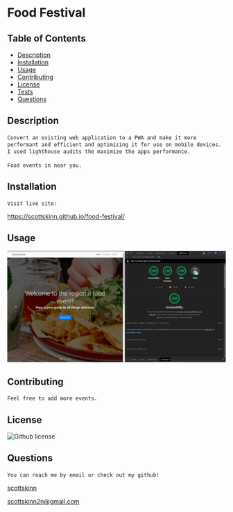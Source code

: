 # Food Festival

## Table of Contents

- [Description](#description)
- [Installation](#installation)
- [Usage](#usage)
- [Contributing](#contributing)
- [License](#license)
- [Tests](#tests)
- [Questions](#questions)

## Description

    Convert an existing web application to a PWA and make it more performant and efficient and optimizing it for use on mobile devices. I used lighthouse audits the maximize the apps performance.

    Food events in near you.

## Installation

    Visit live site:

<https://scottskinn.github.io/food-festival/>

## Usage

![lighthouse audit](./assets/img/lighthouse-audit.jpg)

## Contributing

    Feel free to add more events. 

## License

  ![Github license](https://img.shields.io/badge/licence-MIT-blue.svg)

## Questions

    You can reach me by email or check out my github!

[scottskinn](https://github.com/scottskinn/)

[scottskinn2n@gmail.com](mailto:scottskinn2n@gmail.com)
